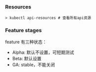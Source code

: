 ### Resources

```shell
> kubectl api-resources # 查看所有api资源
```

### Feature stages

feature 有三种状态：

- Alpha: 默认不设置，可短期测试
- Beta: 默认设置
- GA: stable，不能关闭

